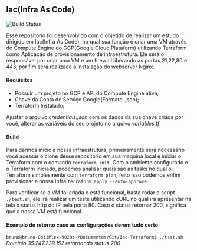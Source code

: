 ## Iac(Infra As Code) 
![Build Status](https://github.com/bramos013/Iac-Terraform/actions/workflows/terraform.yml/badge.svg?event=push)

Esse repositório foi desenvolvido com o objetido de realizar um estudo dirigido em Iac(Infra As Code), no qual sua função é criar uma VM através do Compute Engine do GCP(Google Cloud Plataform) utilizando Terraform como Aplicação de provisionamento de infraestrutura. Ele será o responsável por criar uma VM e um firewall liberando as portas 21,22,80 e 443, por fim será realizada a instalação do webserver Nginx.

#### Requisitos

- Possuir um projeto no GCP e API do Compute Engine ativa;
- Chave da Conta de Serviço Google(Formato .json);
- Terraform Instalado;

Ajustar o arquivo *credentials.json* com os dados da sua chave criada por você, alterar as variáveis do seu projeto no arquivo *variables.tf*.

#### Build

Para darmos inicio a nossa infraestrutura, primeiramente será necessário você acessar o clone desse repositório em sua maquina local e iniciar o Terraform com o comando `terraform init`. Com o ambiente configurado e o Terraform iniciado, podemos analisar quais são as tasks no qual o Terraform simplesmente com `terraform plan`, feito isso podemos enfim provisionar a nossa infra `terraform apply --auto-approve`.

Para verificar se a VM foi criada e está funcional, basta rodar o script `./test.sh`, ele irá realizar um teste utilizando cURL no qual irá apresentar na tela o status http do IP pela porta 80. Caso o status retornar 200, significa que a nossa VM está funcional.

#### Exemplo de retorno caso as configurações derem tudo certo

`bruno@bruno-OptiPlex-9020:~/Documentos/Git/Iac-Terraform$ ./test.sh`
*Domínio 35.247.239.152 retornando status 200*



